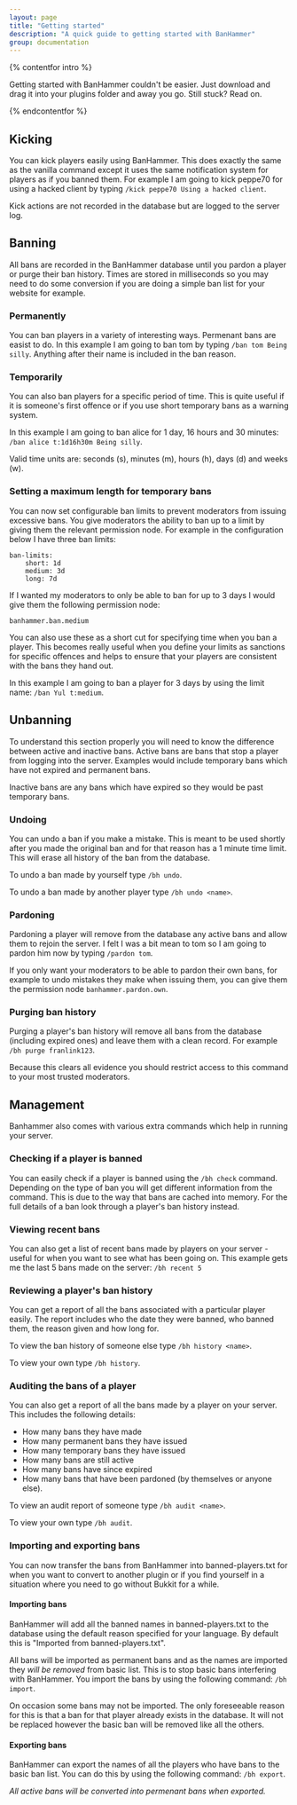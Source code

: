 ```yaml
---
layout: page
title: "Getting started"
description: "A quick guide to getting started with BanHammer"
group: documentation
---
```


{% contentfor intro %}
<p class="lead">Getting started with BanHammer couldn't be easier. Just download and drag it into your plugins folder and away you go. Still stuck? Read on.</p>
{% endcontentfor %}

## Kicking

You can kick players easily using BanHammer. This does exactly the same as the vanilla command except it uses the same notification system for players as if you banned them. For example I am going to kick peppe70 for using a hacked client by typing `/kick peppe70 Using a hacked client`.

Kick actions are not recorded in the database but are logged to the server log.

## Banning

All bans are recorded in the BanHammer database until you pardon a player or purge their ban history. Times are stored in milliseconds so you may need to do some conversion if you are doing a simple ban list for your website for example.

### Permanently

You can ban players in a variety of interesting ways. Permenant bans are easist to do. In this example I am going to ban tom by typing `/ban tom Being silly`. Anything after their name is included in the ban reason.

### Temporarily

You can also ban players for a specific period of time. This is quite useful if it is someone's first offence or if you use short temporary bans as a warning system.

In this example I am going to ban alice for 1 day, 16 hours and 30 minutes: `/ban alice t:1d16h30m Being silly`.

Valid time units are: seconds (s), minutes (m), hours (h), days (d) and weeks (w).

### Setting a maximum length for temporary bans

You can now set configurable ban limits to prevent moderators from issuing excessive bans. You give moderators the ability to ban up to a limit by giving them the relevant permission node. For example in the configuration below I have three ban limits:

    ban-limits:
        short: 1d
        medium: 3d
        long: 7d

If I wanted my moderators to only be able to ban for up to 3 days I would give them the following permission node:

    banhammer.ban.medium

You can also use these as a short cut for specifying time when you ban a player. This becomes really useful when you define your limits as sanctions for specific offences and helps to ensure that your players are consistent with the bans they hand out.

In this example I am going to ban a player for 3 days by using the limit name: `/ban Yul t:medium`.

## Unbanning

To understand this section properly you will need to know the difference between active and inactive bans. Active bans are bans that stop a player from logging into the server. Examples would include temporary bans which have not expired and permanent bans.

Inactive bans are any bans which have expired so they would be past temporary bans.

### Undoing

You can undo a ban if you make a mistake. This is meant to be used shortly after you made the original ban and for that reason has a 1 minute time limit. This will erase all history of the ban from the database.

To undo a ban made by yourself type `/bh undo`.

To undo a ban made by another player type `/bh undo <name>`.

### Pardoning

Pardoning a player will remove from the database any active bans and allow them to rejoin the server. I felt I was a bit mean to tom so I am going to pardon him now by typing `/pardon tom`.

If you only want your moderators to be able to pardon their own bans, for example to undo mistakes they make when issuing them, you can give them the permission node `banhammer.pardon.own`.

### Purging ban history

Purging a player's ban history will remove all bans from the database (including expired ones) and leave them with a clean record. For example `/bh purge franlink123`.

Because this clears all evidence you should restrict access to this command to your most trusted moderators.

## Management

Banhammer also comes with various extra commands which help in running your server.

### Checking if a player is banned

You can easily check if a player is banned using the `/bh check` command. Depending on the type of ban you will get different information from the command. This is due to the way that bans are cached into memory. For the full details of a ban look through a player's ban history instead.

### Viewing recent bans

You can also get a list of recent bans made by players on your server - useful for when you want to see what has been going on. This example gets me the last 5 bans made on the server: `/bh recent 5`

### Reviewing a player's ban history

You can get a report of all the bans associated with a particular player easily. The report includes who the date they were banned, who banned them, the reason given and how long for.

To view the ban history of someone else type `/bh history <name>`.

To view your own type `/bh history`.

### Auditing the bans of a player

You can also get a report of all the bans made by a player on your server. This includes the following details:‭

* How many bans they have made
* How many permanent bans they have issued
* How many temporary bans they have issued
* How many bans are still active
* How many bans have since expired
* How many bans that have been pardoned (by themselves or anyone else).

To view an audit report of someone type `/bh audit <name>`.

To view your own type `/bh audit`.

### Importing and exporting bans

You can now transfer the bans from BanHammer into banned-players.txt for when you want to convert to another plugin or if you find yourself in a situation where you need to go without Bukkit for a while.

#### Importing bans

BanHammer will add all the banned names in banned-players.txt to the database using the default reason specified for your language. By default this is "Imported from banned-players.txt".

All bans will be imported as permanent bans and as the names are imported they *will be removed* from basic list. This is to stop basic bans interfering with BanHammer. You import the bans by using the following command: `/bh import`.

On occasion some bans may not be imported. The only foreseeable reason for this is that a ban for that player already exists in the database. It will not be replaced however the basic ban will be removed like all the others.

#### Exporting bans

BanHammer can export the names of all the players who have bans to the basic ban list. You can do this by using the following command: `/bh export`.

*All active bans will be converted into permenant bans when exported.*